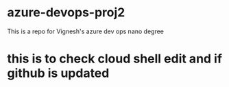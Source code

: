 # azure-devops-proj2
This is a repo for Vignesh's azure dev ops nano degree

# this is to check cloud shell edit and if github is updated